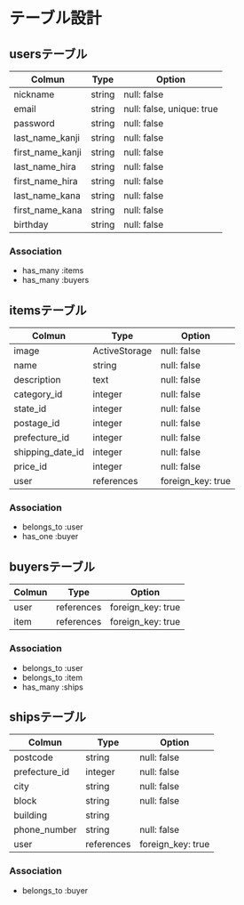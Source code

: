 # テーブル設計

## usersテーブル

| Colmun            | Type   | Option                    |
| ----------------- | ------ | ------------------------- |
| nickname          | string | null: false               |
| email             | string | null: false, unique: true |
| password          | string | null: false               |
| last_name_kanji   | string | null: false               |
| first_name_kanji  | string | null: false               |
| last_name_hira    | string | null: false               |
| first_name_hira   | string | null: false               |
| last_name_kana    | string | null: false               |
| first_name_kana   | string | null: false               |
| birthday          | string | null: false               |

### Association

- has_many :items
- has_many :buyers

## itemsテーブル

| Colmun           | Type           | Option            |
| ---------------- | -------------- | ----------------- |
| image            | ActiveStorage  | null: false       |
| name             | string         | null: false       |
| description      | text           | null: false       |
| category_id      | integer        | null: false       |
| state_id         | integer        | null: false       |
| postage_id       | integer        | null: false       |
| prefecture_id    | integer        | null: false       |
| shipping_date_id | integer        | null: false       |
| price_id         | integer        | null: false       |
| user             | references     | foreign_key: true |

### Association

- belongs_to :user
- has_one :buyer

## buyersテーブル

| Colmun          | Type       | Option            |
| --------------- | -----------| ----------------- |
| user            | references | foreign_key: true |
| item            | references | foreign_key: true |

### Association

- belongs_to :user
- belongs_to :item
- has_many :ships

##  shipsテーブル

| Colmun          | Type       | Option            |
| --------------- | -----------| ----------------- |
| postcode        | string     | null: false       |
| prefecture_id   | integer    | null: false       |
| city            | string     | null: false       |
| block           | string     | null: false       |
| building        | string     |                   |
| phone_number    | string     | null: false       |
| user            | references | foreign_key: true |

### Association

- belongs_to :buyer